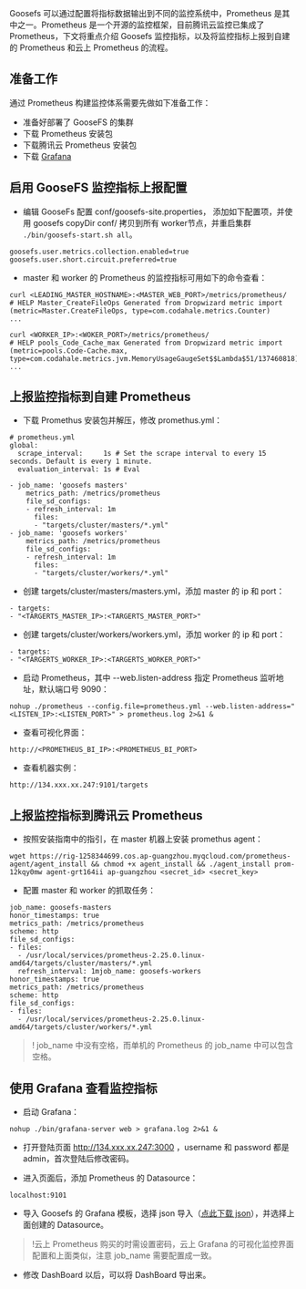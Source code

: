 Goosefs 可以通过配置将指标数据输出到不同的监控系统中，Prometheus 是其中之一。Prometheus 是一个开源的监控框架，目前腾讯云监控已集成了 Prometheus，下文将重点介绍 Goosefs 监控指标，以及将监控指标上报到自建的 Prometheus 和云上 Prometheus 的流程。

## 准备工作

通过 Prometheus 构建监控体系需要先做如下准备工作：

- 准备好部署了 GooseFS 的集群
- 下载 Prometheus 安装包
- 下载腾讯云 Prometheus 安装包
- 下载 [Grafana](https://grafana.com/docs/grafana/latest/installation/#install-grafana/)

## 启用 GooseFS 监控指标上报配置


- 编辑 GooseFs 配置 conf/goosefs-site.properties， 添加如下配置项，并使用 goosefs copyDir conf/ 拷贝到所有 worker节点，并重启集群 `./bin/goosefs-start.sh all`。

```plaintext
goosefs.user.metrics.collection.enabled=true
goosefs.user.short.circuit.preferred=true
```

- master 和 worker 的 Prometheus 的监控指标可用如下的命令查看：

```plaintext
curl <LEADING_MASTER_HOSTNAME>:<MASTER_WEB_PORT>/metrics/prometheus/
# HELP Master_CreateFileOps Generated from Dropwizard metric import (metric=Master.CreateFileOps, type=com.codahale.metrics.Counter)
...

curl <WORKER_IP>:<WOKER_PORT>/metrics/prometheus/
# HELP pools_Code_Cache_max Generated from Dropwizard metric import (metric=pools.Code-Cache.max, type=com.codahale.metrics.jvm.MemoryUsageGaugeSet$$Lambda$51/137460818)
...
```


## **上报监控指标到自建 Prometheus** 

- 下载 Promethus 安装包并解压，修改 promethus.yml：


```plaintext
# prometheus.yml
global:
  scrape_interval:     1s # Set the scrape interval to every 15 seconds. Default is every 1 minute.
  evaluation_interval: 1s # Eval

- job_name: 'goosefs masters'
    metrics_path: /metrics/prometheus
    file_sd_configs:
    - refresh_interval: 1m
      files:
      - "targets/cluster/masters/*.yml"
- job_name: 'goosefs workers'
    metrics_path: /metrics/prometheus
    file_sd_configs:
    - refresh_interval: 1m
      files:
      - "targets/cluster/workers/*.yml"
```


- 创建 targets/cluster/masters/masters.yml，添加 master 的 ip 和 port：

```plaintext
- targets:
- "<TARGERTS_MASTER_IP>:<TARGERTS_MASTER_PORT>"
```


- 创建 targets/cluster/workers/workers.yml，添加 worker 的 ip 和 port：

```plaintext
- targets:
- "<TARGERTS_WORKER_IP>:<TARGERTS_WORKER_PORT>"
```


- 启动 Prometheus，其中 --web.listen-address 指定 Prometheus 监听地址，默认端口号 9090：

```plaintext
nohup ./prometheus --config.file=prometheus.yml --web.listen-address="<LISTEN_IP>:<LISTEN_PORT>" > prometheus.log 2>&1 &
```


- 查看可视化界面：

```plaintext
http://<PROMETHEUS_BI_IP>:<PROMETHEUS_BI_PORT>
```



- 查看机器实例：

```plaintext
http://134.xxx.xx.247:9101/targets
```


## **上报监控指标到腾讯云 Prometheus** 

- 按照安装指南中的指引，在 master 机器上安装 promethus agent：

```plaintext
wget https://rig-1258344699.cos.ap-guangzhou.myqcloud.com/prometheus-agent/agent_install && chmod +x agent_install && ./agent_install prom-12kqy0mw agent-grt164ii ap-guangzhou <secret_id> <secret_key>
```

- 配置 master 和 worker 的抓取任务：

```plaintext
job_name: goosefs-masters
honor_timestamps: true
metrics_path: /metrics/prometheus
scheme: http
file_sd_configs:
- files:
  - /usr/local/services/prometheus-2.25.0.linux-amd64/targets/cluster/masters/*.yml
  refresh_interval: 1mjob_name: goosefs-workers
honor_timestamps: true
metrics_path: /metrics/prometheus
scheme: http
file_sd_configs:
- files:
  - /usr/local/services/prometheus-2.25.0.linux-amd64/targets/cluster/workers/*.yml
```


>! job_name 中没有空格，而单机的 Prometheus 的 job_name 中可以包含空格。


## **使用 Grafana 查看监控指标**

- 启动 Grafana：

```plaintext
nohup ./bin/grafana-server web > grafana.log 2>&1 &
```

- 打开登陆页面 http://134.xxx.xx.247:3000 ，username 和 password 都是 admin，首次登陆后修改密码。

- 进入页面后，添加 Prometheus 的 Datasource：

```plaintext
localhost:9101
```


- 导入 Goosefs 的 Grafana 模板，选择 json 导入（[点此下载 json](https://iwiki.woa.com/download/attachments/585423153/goosefs-prometheus-grafana-monitor-cache-hits.json?version=3&modificationDate=1618327767333&api=v2)），并选择上面创建的 Datasource。
>!云上 Prometheus 购买的时需设置密码，云上 Grafana 的可视化监控界面配置和上面类似，注意 job_name 需要配置成一致。
- 修改 DashBoard 以后，可以将 DashBoard 导出来。